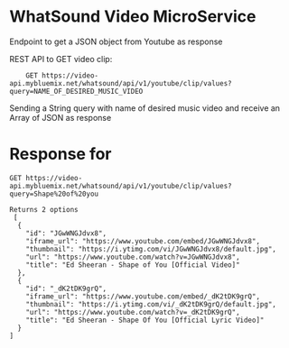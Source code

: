 # WhatSound Video MicroService



Endpoint to get a JSON object from Youtube as response

REST API to GET video clip:

```
    GET https://video-api.mybluemix.net/whatsound/api/v1/youtube/clip/values?query=NAME_OF_DESIRED_MUSIC_VIDEO
```

Sending a String query with name of desired music video and receive an Array of JSON as response

# Response for 

```
GET https://video-api.mybluemix.net/whatsound/api/v1/youtube/clip/values?query=Shape%20of%20you
```


```
Returns 2 options
 [
  {
    "id": "JGwWNGJdvx8",
    "iframe_url": "https://www.youtube.com/embed/JGwWNGJdvx8",
    "thumbnail": "https://i.ytimg.com/vi/JGwWNGJdvx8/default.jpg",
    "url": "https://www.youtube.com/watch?v=JGwWNGJdvx8",
    "title": "Ed Sheeran - Shape of You [Official Video]"
  },
  {
    "id": "_dK2tDK9grQ",
    "iframe_url": "https://www.youtube.com/embed/_dK2tDK9grQ",
    "thumbnail": "https://i.ytimg.com/vi/_dK2tDK9grQ/default.jpg",
    "url": "https://www.youtube.com/watch?v=_dK2tDK9grQ",
    "title": "Ed Sheeran - Shape Of You [Official Lyric Video]"
  }
]

```



